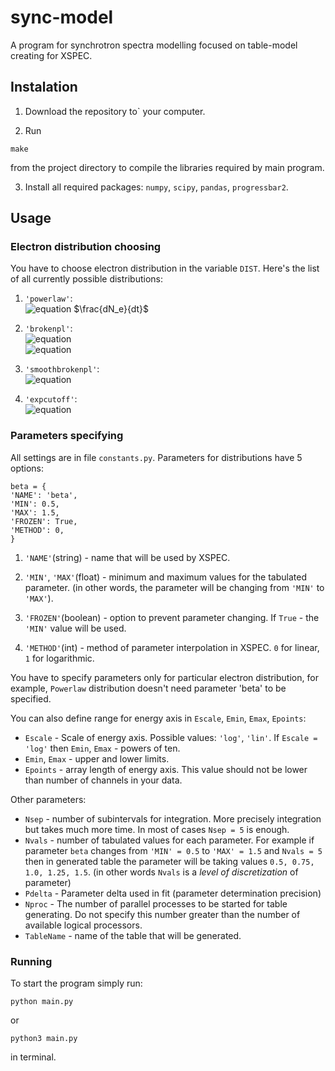 # sync-model

A program for synchrotron spectra modelling focused on table-model
creating for XSPEC.

## Instalation

1. Download the repository to` your computer.

2. Run
```
make
```
from the project directory to compile the libraries required by main program.

3. Install all required packages: `numpy`, `scipy`, `pandas`, `progressbar2`.

## Usage

### Electron distribution choosing
You have to choose electron distribution in the variable `DIST`. Here's the list of all currently possible distributions:

1. `'powerlaw'`:    
      ![equation](https://latex.codecogs.com/gif.latex?\frac{dN_e}{dt}&space;=&space;\gamma^{-s})
      $\frac{dN_e}{dt}$

2. `'brokenpl'`:    
      ![equation](https://latex.codecogs.com/gif.latex?\frac{dN_e}{dt}&space;=&space;\gamma^{-s_1},&space;\text{&space;if&space;}&space;\gamma&space;<&space;\gamma_{br})  
      ![equation](https://latex.codecogs.com/gif.latex?\frac{dN_e}{dt}&space;=&space;\gamma^{-s_2}&space;\cdot&space;\gamma^{s_2&space;-&space;s_1}_{br},&space;\text{&space;if&space;}&space;\gamma&space;>&space;\gamma_{br})

3. `'smoothbrokenpl'`:    
      ![equation](https://latex.codecogs.com/gif.latex?\frac{dN_e}{dt}&space;=&space;\gamma^{-s_1}&space;\Big(&space;\frac{1}{1&space;&plus;&space;(\frac{\gamma}{\gamma_{br}})^2}&space;\Big)^{\frac{s_2&space;-&space;s_1}{2}})

4. `'expcutoff'`:    
      ![equation](https://latex.codecogs.com/gif.latex?\frac{dN_e}{dt}&space;=&space;\gamma^{-s_1}&space;e^{-&space;(\frac{\gamma}{\gamma_{br}})^\beta})

### Parameters specifying
All settings are in file `constants.py`. Parameters for distributions have 5 options:
```
beta = {
'NAME': 'beta',
'MIN': 0.5,
'MAX': 1.5,
'FROZEN': True,
'METHOD': 0,
}
```
1. `'NAME'`(string) - name that will be used by XSPEC.

2. `'MIN'`, `'MAX'`(float) - minimum and maximum values for the tabulated parameter.
(in other words, the parameter will be changing from `'MIN'` to `'MAX'`).

3. `'FROZEN'`(boolean) - option to prevent parameter changing. If `True` - the `'MIN'` value will be used.

4. `'METHOD'`(int) - method of parameter interpolation in XSPEC. `0` for linear, `1` for logarithmic.

You have to specify parameters only for particular electron distribution, for example, `Powerlaw` distribution doesn't need parameter 'beta' to be specified.

You can also define range for energy axis in `Escale`, `Emin`, `Emax`, `Epoints`:
- `Escale` - Scale of energy axis. Possible values: `'log'`, `'lin'`. If `Escale = 'log'` then `Emin`, `Emax` - powers of ten.
- `Emin`, `Emax` - upper and lower limits.
- `Epoints` - array length of energy axis. This value should not be lower than number of channels in your data.

Other parameters:
- `Nsep` - number of subintervals for integration. More precisely integration but takes much more time. In most of cases `Nsep = 5` is enough.
- `Nvals` - number of tabulated values for each parameter. For example if parameter `beta` changes from `'MIN' = 0.5` to `'MAX' = 1.5` and `Nvals = 5` then in generated table the parameter will be taking values `0.5, 0.75, 1.0, 1.25, 1.5`. (in other words `Nvals` is a _level of discretization_ of parameter)
- `Pdelta` - Parameter delta used in fit (parameter determination precision)
- `Nproc` - The number of parallel processes to be started for table generating. Do not specify this number greater than the number of available logical processors.
- `TableName` - name of the table that will be generated.


### Running
To start the program simply run:
```
python main.py
```
or
```
python3 main.py
```
in terminal.
